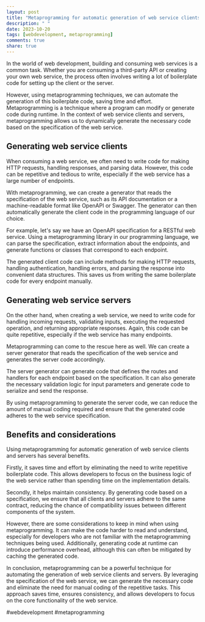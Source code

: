 ```yaml
---
layout: post
title: "Metaprogramming for automatic generation of web service clients and servers"
description: " "
date: 2023-10-20
tags: [webdevelopment, metaprogramming]
comments: true
share: true
---
```


In the world of web development, building and consuming web services is a common task. Whether you are consuming a third-party API or creating your own web service, the process often involves writing a lot of boilerplate code for setting up the client or the server.

However, using metaprogramming techniques, we can automate the generation of this boilerplate code, saving time and effort. Metaprogramming is a technique where a program can modify or generate code during runtime. In the context of web service clients and servers, metaprogramming allows us to dynamically generate the necessary code based on the specification of the web service.

## Generating web service clients

When consuming a web service, we often need to write code for making HTTP requests, handling responses, and parsing data. However, this code can be repetitive and tedious to write, especially if the web service has a large number of endpoints.

With metaprogramming, we can create a generator that reads the specification of the web service, such as its API documentation or a machine-readable format like OpenAPI or Swagger. The generator can then automatically generate the client code in the programming language of our choice.

For example, let's say we have an OpenAPI specification for a RESTful web service. Using a metaprogramming library in our programming language, we can parse the specification, extract information about the endpoints, and generate functions or classes that correspond to each endpoint.

The generated client code can include methods for making HTTP requests, handling authentication, handling errors, and parsing the response into convenient data structures. This saves us from writing the same boilerplate code for every endpoint manually.

## Generating web service servers

On the other hand, when creating a web service, we need to write code for handling incoming requests, validating inputs, executing the requested operation, and returning appropriate responses. Again, this code can be quite repetitive, especially if the web service has many endpoints.

Metaprogramming can come to the rescue here as well. We can create a server generator that reads the specification of the web service and generates the server code accordingly.

The server generator can generate code that defines the routes and handlers for each endpoint based on the specification. It can also generate the necessary validation logic for input parameters and generate code to serialize and send the response.

By using metaprogramming to generate the server code, we can reduce the amount of manual coding required and ensure that the generated code adheres to the web service specification.

## Benefits and considerations

Using metaprogramming for automatic generation of web service clients and servers has several benefits. 

Firstly, it saves time and effort by eliminating the need to write repetitive boilerplate code. This allows developers to focus on the business logic of the web service rather than spending time on the implementation details.

Secondly, it helps maintain consistency. By generating code based on a specification, we ensure that all clients and servers adhere to the same contract, reducing the chance of compatibility issues between different components of the system.

However, there are some considerations to keep in mind when using metaprogramming. It can make the code harder to read and understand, especially for developers who are not familiar with the metaprogramming techniques being used. Additionally, generating code at runtime can introduce performance overhead, although this can often be mitigated by caching the generated code.

In conclusion, metaprogramming can be a powerful technique for automating the generation of web service clients and servers. By leveraging the specification of the web service, we can generate the necessary code and eliminate the need for manual coding of the repetitive tasks. This approach saves time, ensures consistency, and allows developers to focus on the core functionality of the web service. 

#webdevelopment #metaprogramming